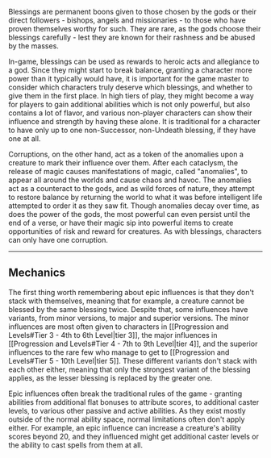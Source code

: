 Blessings are permanent boons given to those chosen by the gods or their direct followers - bishops, angels and missionaries - to those who have proven themselves worthy for such. They are rare, as the gods choose their blessings carefully - lest they are known for their rashness and be abused by the masses.

In-game, blessings can be used as rewards to heroic acts and allegiance to a god. Since they might start to break balance, granting a character more power than it typically would have, it is important for the game master to consider which characters truly deserve which blessings, and whether to give them in the first place. In high tiers of play, they might become a way for players to gain additional abilities which is not only powerful, but also contains a lot of flavor, and various non-player characters can show their influence and strength by having these alone. It is traditional for a character to have only up to one non-Successor, non-Undeath blessing, if they have one at all.

Corruptions, on the other hand, act as a token of the anomalies upon a creature to mark their influence over them. After each cataclysm, the release of magic causes manifestations of magic, called "anomalies", to appear all around the worlds and cause chaos and havoc. The anomalies act as a counteract to the gods, and as wild forces of nature, they attempt to restore balance by returning the world to what it was before intelligent life attempted to order it as they saw fit. Though anomalies decay over time, as does the power of the gods, the most powerful can even persist until the end of a verse, or have their magic sip into powerful items to create opportunities of risk and reward for creatures. As with blessings, characters can only have one corruption.
- - -
## Mechanics

The first thing worth remembering about epic influences is that they don't stack with themselves, meaning that for example, a creature cannot be blessed by the same blessing twice. Despite that, some influences have variants, from minor versions, to major and superior versions. The minor influences are most often given to characters in [[Progression and Levels#Tier 3 - 4th to 6th Level|tier 3]], the major influences in [[Progression and Levels#Tier 4 - 7th to 9th Level|tier 4]], and the superior influences to the rare few who manage to get to [[Progression and Levels#Tier 5 - 10th Level|tier 5]]. These different variants don't stack with each other either, meaning that only the strongest variant of the blessing applies, as the lesser blessing is replaced by the greater one.

Epic influences often break the traditional rules of the game - granting abilities from additional flat bonuses to attribute scores, to additional caster levels, to various other passive and active abilities. As they exist mostly outside of the normal ability space, normal limitations often don't apply either. For example, an epic influence can increase a creature's ability scores beyond 20, and they influenced might get additional caster levels or the ability to cast spells from them at all.